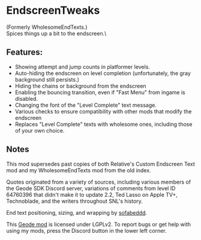 # EndscreenTweaks
<c-AAAAAA>(Formerly WholesomeEndTexts.)</c>\
Spices things up a bit to the endscreen.\

## Features:
* Showing attempt and jump counts in platformer levels.
* Auto-hiding the endscreen on level completion (unfortunately, the gray background still persists.)
* Hiding the chains or background from the endscreen
* Enabling the bouncing transition, even if "Fast Menu" from ingame is disabled.
* Changing the font of the "Level Complete" text message.
* Various checks to ensure compatibility with other mods that modify the endscreen
* Replaces "Level Complete" texts with wholesome ones, including those of your own choice.

## Notes
This mod supersedes past copies of both Relative's Custom Endscreen Text mod and my WholesomeEndTexts mod from the old index.

Quotes originated from a variety of sources, including various members of the Geode SDK Discord server, variations of comments from level ID 64760396 that didn't make it to update 2.2, Ted Lasso on Apple TV+, Technoblade, and the writers throughout SNL's history.

End text positioning, sizing, and wrapping by [sofabeddd](user:7976112).

This [Geode mod](https://geode-sdk.org) is licensed under LGPLv2. To report bugs or get help with using my mods, press the Discord button in the lower left corner.